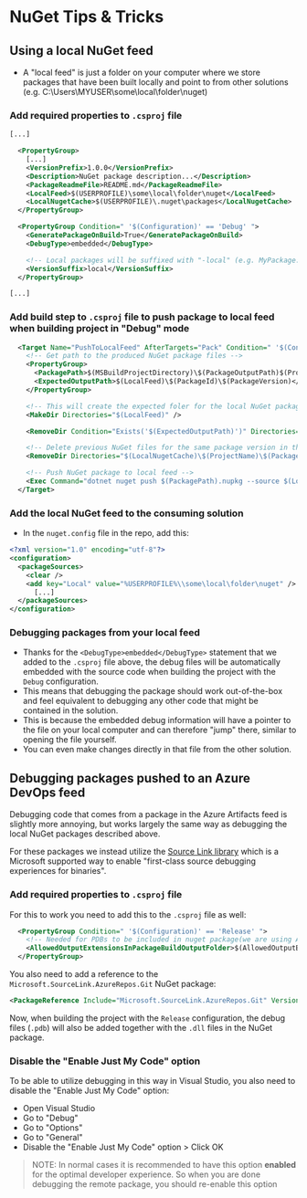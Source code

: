 # NuGet Tips & Tricks

## Using a local NuGet feed

- A "local feed" is just a folder on your computer where we store packages that have been built locally and point to from other solutions (e.g. C:\Users\MYUSER\some\local\folder\nuget)

### Add required properties to `.csproj` file
```xml
[...]

  <PropertyGroup>
    [...]
    <VersionPrefix>1.0.0</VersionPrefix>
    <Description>NuGet package description...</Description>
    <PackageReadmeFile>README.md</PackageReadmeFile>
    <LocalFeed>$(USERPROFILE)\some\local\folder\nuget</LocalFeed>
    <LocalNugetCache>$(USERPROFILE)\.nuget\packages</LocalNugetCache>
  </PropertyGroup>

  <PropertyGroup Condition=" '$(Configuration)' == 'Debug' ">
    <GeneratePackageOnBuild>True</GeneratePackageOnBuild>
    <DebugType>embedded</DebugType>

    <!-- Local packages will be suffixed with "-local" (e.g. MyPackage.1.0.0-local) -->
    <VersionSuffix>local</VersionSuffix>
  </PropertyGroup>

[...]
```

### Add build step to `.csproj` file to push package to local feed when building project in "Debug" mode
```xml
  <Target Name="PushToLocalFeed" AfterTargets="Pack" Condition=" '$(Configuration)' == 'Debug' ">
    <!-- Get path to the produced NuGet package files -->
    <PropertyGroup>
      <PackagePath>$(MSBuildProjectDirectory)\$(PackageOutputPath)$(ProjectName).$(PackageVersion)</PackagePath>
      <ExpectedOutputPath>$(LocalFeed)\$(PackageId)\$(PackageVersion)</ExpectedOutputPath>
    </PropertyGroup>

    <!-- This will create the expected foler for the local NuGet packages feed (if it does not exist) -->
    <MakeDir Directories="$(LocalFeed)" />

    <RemoveDir Condition="Exists('$(ExpectedOutputPath)')" Directories="$(ExpectedOutputPath)" />

    <!-- Delete previous NuGet files for the same package version in the local cache -->
    <RemoveDir Directories="$(LocalNugetCache)\$(ProjectName)\$(PackageVersion)" />

    <!-- Push NuGet package to local feed -->
    <Exec Command="dotnet nuget push $(PackagePath).nupkg --source $(LocalFeed)" />
  </Target>
```

### Add the local NuGet feed to the consuming solution

- In the `nuget.config` file in the repo, add this:

```xml
<?xml version="1.0" encoding="utf-8"?>
<configuration>
  <packageSources>
    <clear />
    <add key="Local" value="%USERPROFILE%\\some\local\folder\nuget" />
	  [...]
  </packageSources>
</configuration>
```

### Debugging packages from your local feed
- Thanks for the `<DebugType>embedded</DebugType>` statement that we added to the `.csproj` file above, the debug files will be automatically embedded with the source code when building the project with the `Debug` configuration.
- This means that debugging the package should work out-of-the-box and feel equivalent to debugging any other code that might be contained in the solution.
- This is because the embedded debug information will have a pointer to the file on your local computer and can therefore "jump" there, similar to opening the file yourself.
- You can even make changes directly in that file from the other solution.

## Debugging packages pushed to an Azure DevOps feed
Debugging code that comes from a package in the Azure Artifacts feed is slightly more annoying, but works largely the same way as debugging the local NuGet packages described above.

For these packages we instead utilize the [Source Link library](https://github.com/dotnet/sourcelink) which is a Microsoft supported way to enable "first-class source debugging experiences for binaries".

### Add required properties to `.csproj` file

For this to work you need to add this to the `.csproj` file as well:

```xml
  <PropertyGroup Condition=" '$(Configuration)' == 'Release' ">
    <!-- Needed for PDBs to be included in nuget package(we are using Azure Devops Artifacts which doesn't support source packages): https://github.com/dotnet/sourcelink#alternative-pdb-distribution-->
    <AllowedOutputExtensionsInPackageBuildOutputFolder>$(AllowedOutputExtensionsInPackageBuildOutputFolder);.pdb</AllowedOutputExtensionsInPackageBuildOutputFolder>
  </PropertyGroup>
```

You also need to add a reference to the `Microsoft.SourceLink.AzureRepos.Git` NuGet package:

```xml
<PackageReference Include="Microsoft.SourceLink.AzureRepos.Git" Version="8.0.0" PrivateAssets="All" />
```

Now, when building the project with the `Release` configuration, the debug files (`.pdb`) will also be added together with the `.dll` files in the NuGet package. 

### Disable the "Enable Just My Code" option
To be able to utilize debugging in this way in Visual Studio, you also need to disable the "Enable Just My Code" option:

- Open Visual Studio
- Go to "Debug"
- Go to "Options"
- Go to "General"
- Disable the "Enable Just My Code" option > Click OK

> NOTE: In normal cases it is recommended to have this option **enabled** for the optimal developer experience. So when you are done debugging the remote package, you should re-enable this option
